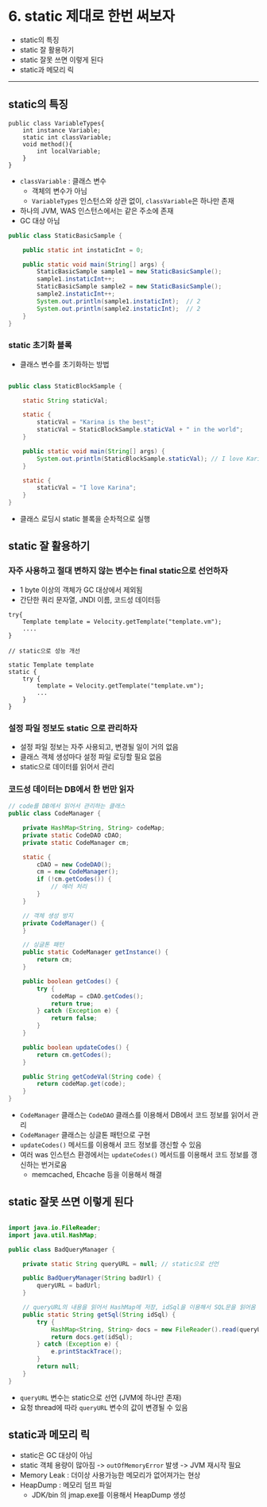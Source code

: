 # 6. static 제대로 한번 써보자

- static의 특징
- static 잘 활용하기
- static 잘못 쓰면 이렇게 된다
- static과 메모리 릭

---

## static의 특징

````
public class VariableTypes{
    int instance Variable;
    static int classVariable;
    void method(){
        int localVariable;
    }
}
````

- `classVariable` : 클래스 변수
    - 객체의 변수가 아님
    - `VariableTypes` 인스턴스와 상관 없이, `classVariable`은 하나만 존재
- 하나의 JVM, WAS 인스턴스에서는 같은 주소에 존재
- GC 대상 아님

```java
public class StaticBasicSample {

    public static int instaticInt = 0;

    public static void main(String[] args) {
        StaticBasicSample sample1 = new StaticBasicSample();
        sample1.instaticInt++;
        StaticBasicSample sample2 = new StaticBasicSample();
        sample2.instaticInt++;
        System.out.println(sample1.instaticInt);  // 2
        System.out.println(sample2.instaticInt);  // 2
    }
}

```

### static 초기화 블록

- 클래스 변수를 초기화하는 방법

```java

public class StaticBlockSample {

    static String staticVal;

    static {
        staticVal = "Karina is the best";
        staticVal = StaticBlockSample.staticVal + " in the world";
    }

    public static void main(String[] args) {
        System.out.println(StaticBlockSample.staticVal); // I love Karina 
    }

    static {
        staticVal = "I love Karina";
    }
}

```

- 클래스 로딩시 static 블록을 순차적으로 실행

## static 잘 활용하기

### 자주 사용하고 절대 변하지 않는 변수는 final static으로 선언하자

- 1 byte 이상의 객체가 GC 대상에서 제외됨
- 간단한 쿼리 문자열, JNDI 이름, 코드성 데이터등

````
try{
    Template template = Velocity.getTemplate("template.vm");
    ....
}

// static으로 성능 개선

static Template template
static {
    try {
        template = Velocity.getTemplate("template.vm");
        ...
    }   
}

````

### 설정 파일 정보도 static 으로 관리하자

- 설정 파일 정보는 자주 사용되고, 변경될 일이 거의 없음
- 클래스 객체 생성마다 설정 파일 로딩할 필요 없음
- static으로 데이터를 읽어서 관리

### 코드성 데이터는 DB에서 한 번만 읽자

````java
// code를 DB에서 읽어서 관리하는 클래스
public class CodeManager {

    private HashMap<String, String> codeMap;
    private static CodeDAO cDAO;
    private static CodeManager cm;

    static {
        cDAO = new CodeDAO();
        cm = new CodeManager();
        if (!cm.getCodes()) {
            // 에러 처리
        }
    }

    // 객체 생성 방지
    private CodeManager() {
    }

    // 싱글톤 패턴
    public static CodeManager getInstance() {
        return cm;
    }

    public boolean getCodes() {
        try {
            codeMap = cDAO.getCodes();
            return true;
        } catch (Exception e) {
            return false;
        }
    }

    public boolean updateCodes() {
        return cm.getCodes();
    }

    public String getCodeVal(String code) {
        return codeMap.get(code);
    }
}
````

- `CodeManager` 클래스는 `CodeDAO` 클래스를 이용해서 DB에서 코드 정보를 읽어서 관리
- `CodeManager` 클래스는 싱글톤 패턴으로 구현
- `updateCodes()` 메서드를 이용해서 코드 정보를 갱신할 수 있음
- 여러 was 인스턴스 환경에서는 `updateCodes()` 메서드를 이용해서 코드 정보를 갱신하는 번거로움
    - memcached, Ehcache 등을 이용해서 해결

## static 잘못 쓰면 이렇게 된다

````java

import java.io.FileReader;
import java.util.HashMap;

public class BadQueryManager {

    private static String queryURL = null; // static으로 선언

    public BadQueryManager(String badUrl) {
        queryURL = badUrl;
    }

    // queryURL의 내용을 읽어서 HashMap에 저장, idSql을 이용해서 SQL문을 읽어옴
    public static String getSql(String idSql) {
        try {
            HashMap<String, String> docs = new FileReader().read(queryURL);
            return docs.get(idSql);
        } catch (Exception e) {
            e.printStackTrace();
        }
        return null;
    }
}
````

- `queryURL` 변수는 static으로 선언 (JVM에 하나만 존재)
- 요청 thread에 따라 `queryURL` 변수의 값이 변경될 수 있음

## static과 메모리 릭

- static은 GC 대상이 아님
- static 객체 용량이 많아짐 -> `outOfMemoryError` 발생 -> JVM 재시작 필요
- Memory Leak : 더이상 사용가능한 메모리가 없어져가는 현상
- HeapDump : 메모리 덤프 파일
    - JDK/bin 의 jmap.exe를 이용해서 HeapDump 생성